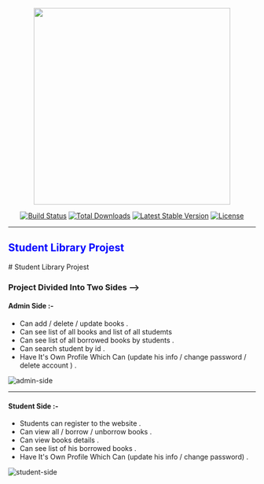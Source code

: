 <p align="center"><a href="https://laravel.com" target="_blank"><img src="https://raw.githubusercontent.com/laravel/art/master/logo-lockup/5%20SVG/2%20CMYK/1%20Full%20Color/laravel-logolockup-cmyk-red.svg" width="400"></a></p>

<p align="center">
<a href="https://travis-ci.org/laravel/framework"><img src="https://travis-ci.org/laravel/framework.svg" alt="Build Status"></a>
<a href="https://packagist.org/packages/laravel/framework"><img src="https://poser.pugx.org/laravel/framework/d/total.svg" alt="Total Downloads"></a>
<a href="https://packagist.org/packages/laravel/framework"><img src="https://poser.pugx.org/laravel/framework/v/stable.svg" alt="Latest Stable Version"></a>
<a href="https://packagist.org/packages/laravel/framework"><img src="https://poser.pugx.org/laravel/framework/license.svg" alt="License"></a>
</p>

--------------------------------------------------------------------------------
<h2 style="color:blue">Student Library Projest</h2>
# Student Library Projest

### Project Divided Into Two Sides -->

#### Admin Side :- 
- Can  add / delete / update   books .
- Can see list of all books and list of all studemts
- Can see list of all borrowed books by students .
- Can search student by id . 
- Have It's Own Profile Which Can (update his info / change password / delete account ) .

![admin-side](/admin-side.gif)


<hr>

#### Student Side :-
- Students can register to the website . 
- Can   view all / borrow / unborrow  books .
- Can view books details .
- Can see list of his borrowed books .
- Have It's Own Profile Which Can (update his info / change password) .

![student-side](/student-side.gif)

